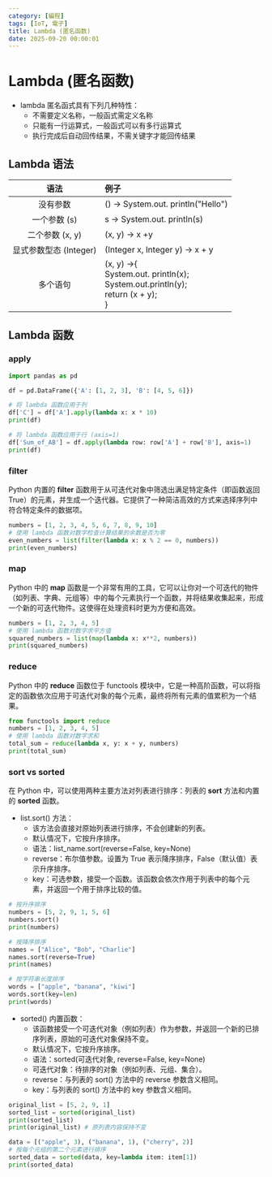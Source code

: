 ```yaml
---
category: [編程]
tags: [IoT, 電子]
title: Lambda (匿名函数)
date: 2025-09-20 00:00:01
---
```


<style>
  table {
    width: 100%
    }
  td {
    vertical-align: center;
    text-align: center;
  }
  table.inputT{
    margin: 10px;
    width: auto;
    margin-left: auto;
    margin-right: auto;
    border: none;
  }
  input{
    text-align: center;
    padding: 0px 10px;
  }
  iframe{
    width: 100%;
    display: block;
    border-style:none;
  }
</style>

# Lambda (匿名函数)

 - lambda 匿名函式具有下列几种特性：
    - 不需要定义名称，一般函式需定义名称
    - 只能有一行运算式，一般函式可以有多行运算式
    - 执行完成后自动回传结果，不需关键字才能回传结果


## Lambda 语法

|语法|例子|
|:---:|:---|
|没有参数|() -> System.out. println("Hello")|
|一个参数 (s)|s -> System.out. println(s)|
|二个参数 (x, y)|(x, y) -> х +y|
|显式参数型态 (Integer)|(Integer x, Integer y) -> x + y|
|多个语句|(x, y) ->{<br>System.out. println(x);<br>System.out.println(y);<br>return (x + y);<br>}|

## Lambda 函数

### apply

```py
import pandas as pd

df = pd.DataFrame({'A': [1, 2, 3], 'B': [4, 5, 6]})

# 将 lambda 函数应用于列
df['C'] = df['A'].apply(lambda x: x * 10)
print(df)

# 将 lambda 函数应用于行 (axis=1)
df['Sum_of_AB'] = df.apply(lambda row: row['A'] + row['B'], axis=1)
print(df)
```

### filter

Python 内置的 **filter** 函数用于从可迭代对象中筛选出满足特定条件（即函数返回True）的元素，并生成一个迭代器。它提供了一种简洁高效的方式来选择序列中符合特定条件的数据项。

```py
numbers = [1, 2, 3, 4, 5, 6, 7, 8, 9, 10]
# 使用 lambda 函数对数字检查计算结果的余数是否为零
even_numbers = list(filter(lambda x: x % 2 == 0, numbers))
print(even_numbers)
```

### map

Python 中的 **map** 函数是一个非常有用的工具，它可以让你对一个可迭代的物件（如列表、字典、元组等）中的每个元素执行一个函数，并将结果收集起来，形成一个新的可迭代物件。这使得在处理资料时更为方便和高效。

```py
numbers = [1, 2, 3, 4, 5]
# 使用 lambda 函数对数字求平方值
squared_numbers = list(map(lambda x: x**2, numbers))
print(squared_numbers)
```

### reduce

Python 中的 **reduce** 函数位于 functools 模块中，它是一种高阶函数，可以将指定的函数依次应用于可迭代对象的每个元素，最终将所有元素的值累积为一个结果。

```py
from functools import reduce
numbers = [1, 2, 3, 4, 5]
# 使用 lambda 函数对数字求和
total_sum = reduce(lambda x, y: x + y, numbers)
print(total_sum)
```

### sort vs sorted

在 Python 中，可以使用两种主要方法对列表进行排序：列表的 **sort** 方法和内置的 **sorted** 函数。

- list.sort() 方法：
   - 该方法会直接对原始列表进行排序，不会创建新的列表。
   - 默认情况下，它按升序排序。
   - 语法：list_name.sort(reverse=False, key=None)
   - reverse：布尔值参数。设置为 True 表示降序排序，False（默认值）表示升序排序。
   - key：可选参数，接受一个函数。该函数会依次作用于列表中的每个元素，并返回一个用于排序比较的值。


```py
# 按升序排序
numbers = [5, 2, 9, 1, 5, 6]
numbers.sort()  
print(numbers)

# 按降序排序
names = ["Alice", "Bob", "Charlie"]
names.sort(reverse=True) 
print(names)

# 按字符串长度排序
words = ["apple", "banana", "kiwi"]
words.sort(key=len) 
print(words)
```

- sorted() 内置函数：
   - 该函数接受一个可迭代对象（例如列表）作为参数，并返回一个新的已排序列表，原始的可迭代对象保持不变。
   - 默认情况下，它按升序排序。
   - 语法：sorted(可迭代对象, reverse=False, key=None)
   - 可迭代对象：待排序的对象（例如列表、元组、集合）。
   - reverse：与列表的 sort() 方法中的 reverse 参数含义相同。
   - key：与列表的 sort() 方法中的 key 参数含义相同。


```py
original_list = [5, 2, 9, 1]
sorted_list = sorted(original_list)
print(sorted_list)
print(original_list) # 原列表内容保持不变

data = [("apple", 3), ("banana", 1), ("cherry", 2)]
# 按每个元组的第二个元素进行排序
sorted_data = sorted(data, key=lambda item: item[1]) 
print(sorted_data)
```